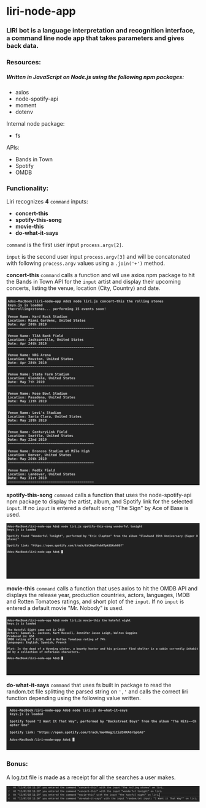 # liri-node-app
### LIRI bot is a language interpretation and recognition interface, a command line node app that takes parameters and gives back data.


### Resources:
##### Written in JavaScript on Node.js using the following npm packages: 
* axios 
* node-spotify-api 
* moment 
* dotenv

Internal node package: 
* fs 

APIs:
* Bands in Town
* Spotify
* OMDB


### Functionality:
Liri recognizes **4** `command` inputs:
* **concert-this**
* **spotify-this-song**
* **movie-this**
* **do-what-it-says**

`command` is the first user input `process.argv[2]`.

`input` is the second user input `process.argv[3]` and will be concatonated with following `process.argv` values using a `.join('+')` method.

**concert-this** `command` calls a function and wil use axios npm package to hit the Bands in Town API for the `input` artist and display their upcoming concerts, listing the venue, location (City, Country) and date.

![concert-this screenshot](/screenshots/concert-this.png)

**spotify-this-song** `command` calls a function that uses the node-spotify-api npm package to display the artist, album, and Spotify link for the selected `input`. If no `input` is entered a default song "The Sign" by Ace of Base is used.

![spotify-this-song screenshot](/screenshots/spotify-this-song.png)

**movie-this** `command` calls a function that uses axios to hit the OMDB API and displays the release year, production countries, actors, languages, IMDB and Rotten Tomatoes ratings, and short plot of the `input`. If no `input` is entered a default movie "Mr. Nobody" is used.

![movie-this screenshot](/screenshots/movie-this.png)

**do-what-it-says** `command` that uses fs built in package to read the random.txt file splitting the parsed string on `','` and calls the correct liri function depending using the following value written.

![do-what-it-says screenshot](/screenshots/do-what-it-says.png)

### Bonus:

A log.txt file is made as a receipt for all the searches a user makes.

![log screenshot](/screenshots/log.png)

